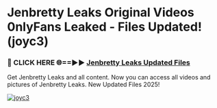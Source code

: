 # Jenbretty Leaks Original Videos 0nlyFans Leaked - Files Updated! (joyc3)

<h3>🔴 CLICK HERE 🌐==►► <a href="https://best4dudes.click/HH4t6V" rel="nofollow">Jenbretty Leaks Updated Files</a></h3>

Get Jenbretty Leaks and all content. Now you can access all videos and pictures of Jenbretty Leaks. New Updated Files 2025!

[![joyc3](https://github.com/user-attachments/assets/8c521d6e-e6e3-4a75-9320-d58ab9d79d5b)](https://best4dudes.click/HH4t6V)
